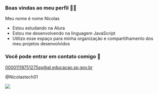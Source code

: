 ### Boas vindas ao meu perfil 🥇💯

Meu nome é nome Nicolas

- Estou estudando na Alura
- Estou me desenvolvendo na linguagem JavaScript
- Utilizo esse espaço para minha organização e compartilhamento dos meu projetos desenvolvidos

### Você pode entrar em contato comigo 📧

00001119751275sp@al.educacao.sp.gov.br

@Nicolastech01

![](https://media.tenor.com/iJrG2v5VpIoAAAAM/naruto-sasuke.gif)
